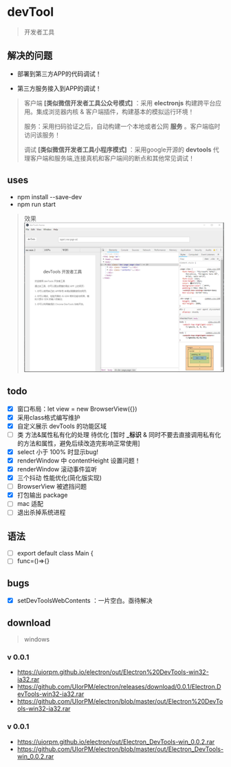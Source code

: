 # devTool
> 开发者工具


## 解决的问题
- 部署到第三方APP的代码调试！

- 第三方服务接入到APP的调试！
> 客户端 **\[类似微信开发者工具公众号模式\]** ：采用 **electronjs** 构建跨平台应用。集成浏览器内核 & 客户端插件，构建基本的模拟运行环境！
> 
> 服务：采用扫码验证之后，自动构建一个本地或者公网 **服务** 。客户端临时访问该服务！
> 
> 调试 **\[类似微信开发者工具小程序模式\]** ：采用google开源的 **devtools** 代理客户端和服务端,连接真机和客户端间的断点和其他常见调试！ 

## uses
- npm install --save-dev
- npm run start

> 效果
 ![devTools](./assets/readme/devTools.png)

## todo
- [x] 窗口布局：let view = new BrowserView({})
- [x] 采用class格式编写维护
- [x] 自定义展示 devTools 的功能区域
- [ ] 类 方法&属性私有化的处理 待优化 \[暂时 **_标识** & 同时不要去直接调用私有化的方法和属性，避免后续改造完影响正常使用] 
- [x] select 小于 100% 时显示bug!
- [x] renderWindow 中 contentHeight 设置问题！
- [x] renderWindow 滚动事件监听
- [x] 三个抖动 性能优化(简化版实现)
- [ ] BrowserView 被遮挡问题
- [x] 打包输出 package 
- [ ] mac 适配
- [ ] 退出杀掉系统进程

## 语法
- [ ] export default  class Main {
- [ ] func=()=>{}

## bugs
- [x] setDevToolsWebContents ：一片空白。亟待解决

## download
> windows 
### v 0.0.1
- https://uiorpm.github.io/electron/out/Electron%20DevTools-win32-ia32.rar
- https://github.com/UIorPM/electron/releases/download/0.0.1/Electron.DevTools-win32-ia32.rar
- https://github.com/UIorPM/electron/blob/master/out/Electron%20DevTools-win32-ia32.rar
### v 0.0.1
- https://uiorpm.github.io/electron/out/Electron_DevTools-win_0.0.2.rar
- https://github.com/UIorPM/electron/blob/master/out/Electron_DevTools-win_0.0.2.rar